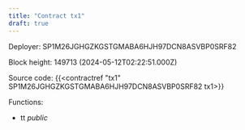 ```yaml
---
title: "Contract tx1"
draft: true
---
```

Deployer: SP1M26JGHGZKGSTGMABA6HJH97DCN8ASVBP0SRF82


 



Block height: 149713 (2024-05-12T02:22:51.000Z)

Source code: {{<contractref "tx1" SP1M26JGHGZKGSTGMABA6HJH97DCN8ASVBP0SRF82 tx1>}}

Functions:

* tt _public_
